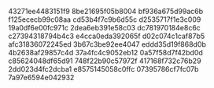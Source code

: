 43271ee4483151f9
8be21695f05b8004
bf936a675d99ac6b
f125ececb99c08aa
cd53b4f7c9b6d55c
d2535717f1e3c009
19a0df6e00fc971c
2dea6eb391e58c03
dc781970184e8c6c
c27394318794b4c3
e4cca0eda392065f
d02c074c1caf87b5
afc31836072245ed
3b67c3be92ee4047
eddd35d19f868d0b
4b2638af29857c4d
37a4fc4c9052eb12
0a57f58d7f42bd0d
c85624048df65d91
748f22b90c57972f
417168f732c76b29
2dd023d4fc2dcba1
e8575145058c0ffc
07395786cf7fc07b
7a97e6594e042932
